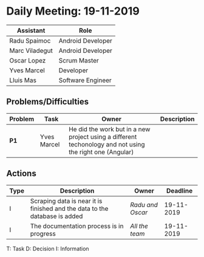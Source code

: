 # Daily Meeting: 19-11-2019

| Assistant  | Role  |  
|---|---|
| Radu Spaimoc  | Android Developer  |   
| Marc Viladegut  | Android Developer  |   
| Oscar Lopez |  Scrum Master |  
| Yves Marcel | Developer |
| Lluis Mas | Software Engineer |  

## Problems/Difficulties
| Problem  | Task  | Owner | Description |
|---|---|---|---|
|__P1__| Yves Marcel | He did the work but in a new project using a different techonology and not using the right one (Angular)|

## Actions
| Type  | Description  | Owner | Deadline |
|---|---|---|---|
| I | Scraping data is near it is finished and the data to the database is added | _Radu and Oscar_ | 19-11-2019 |
| I | The documentation process is in progress| _All the team_ | 19-11-2019 |


T: Task
D: Decision
I: Information
